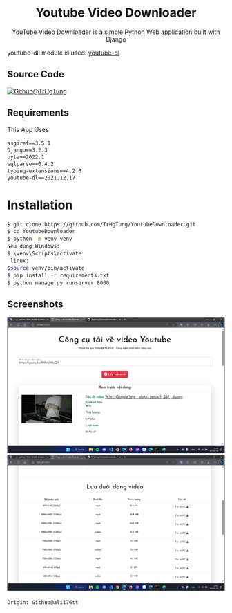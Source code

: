 <h1 align='center'>Youtube Video Downloader</h1>
<p align='center'>YouTube Video Downloader is a simple Python Web application built with Django</p>
<p>youtube-dll module is used: <a href="https://github.com/ytdl-org/youtube-dl">youtube-dl</a></p>

## Source Code

[![Github@TrHgTung](https://github.com/TrHgTung/YoutubeDownloader)](https://github.com/TrHgTung/YoutubeDownloader)

## Requirements

This App Uses

```
asgiref==3.5.1
Django==3.2.3
pytz==2022.1
sqlparse==0.4.2
typing-extensions==4.2.0
youtube-dl==2021.12.17
```

# Installation

```sh
$ git clone https://github.com/TrHgTung/YoutubeDownloader.git
$ cd YoutubeDownloader
$ python -m venv venv
Nếu dùng Windows:
$.\venv\Scripts\activate
 linux:
$source venv/bin/activate
$ pip install -r requirements.txt
$ python manage.py runserver 8000
```

## Screenshots

<p align="center">
    <img src="./images/1.png">
    <img src="./images/2.png">
</p>

`Origin: Github@alii76tt`
